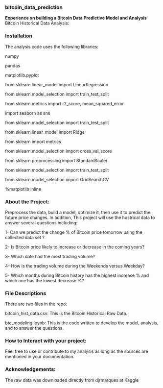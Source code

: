 ### bitcoin_data_prediction
**Experience on building a Bitcoin Data Predictive Model and Analysis**
Bitcoin Historical Data Analysis:

### Installation
The analysis code uses the following libraries:

numpy

pandas

matplotlib.pyplot

from sklearn.linear_model import LinearRegression

from sklearn.model_selection import train_test_split

from sklearn.metrics import r2_score, mean_squared_error

import seaborn as sns

from sklearn.model_selection import train_test_split 

from sklearn.linear_model import Ridge

from sklearn import metrics

from sklearn.model_selection import cross_val_score

from sklearn.preprocessing import StandardScaler

from sklearn.model_selection import train_test_split

from sklearn.model_selection import GridSearchCV

%matplotlib inline


### About the Project:

Preprocess the data, build a model, optimize it, then use it to predict the future price changes. In addition, This project will use the hostrical data to answer several questions including:

1- Can we predict the change % of Bitcoin price tomorrow using the collected data set ?

2- Is Bitcoin price likely to increase or decrease in the coming years?

3- Which date had the most trading volume?

4- How is the trading volume during the Weekends versus Weekday?

5- Which months during Bitcoin history has the highest increase % and which one has the lowest decrease %?


### File Descriptions
There are two files in the repo:

bitcoin_hist_data.csv: This is the Bitcoin Historical Raw Data.

btc_modeling.ipynb: This is the code written to develop the model, analysis, and to answer the questions.

### How to Interact with your project:
Feel free to use or contribute to my analysis as long as the sources are mentioned in your documentation.

### Acknowledgements:
The raw data was downloaded directly from djrmarques at Kaggle
